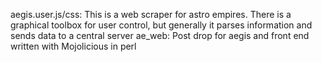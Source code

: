 aegis.user.js/css:
  This is a web scraper for astro empires.  There is a graphical toolbox for user control, 
  but generally it parses information and sends data to a central server
ae_web:
  Post drop for aegis and front end written with Mojolicious in perl
